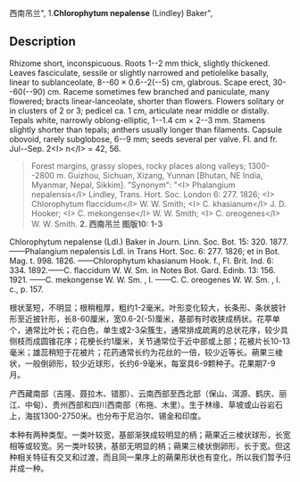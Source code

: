 西南吊兰",
1.**Chlorophytum nepalense** (Lindley) Baker",

## Description
Rhizome short, inconspicuous. Roots 1--2 mm thick, slightly thickened. Leaves fasciculate, sessile or slightly narrowed and petiolelike basally, linear to sublanceolate, 8--60 × 0.6--2(--5) cm, glabrous. Scape erect, 30--60(--90) cm. Raceme sometimes few branched and paniculate, many flowered; bracts linear-lanceolate, shorter than flowers. Flowers solitary or in clusters of 2 or 3; pedicel ca. 1 cm, articulate near middle or distally. Tepals white, narrowly oblong-elliptic, 1--1.4 cm × 2--3 mm. Stamens slightly shorter than tepals; anthers usually longer than filaments. Capsule obovoid, rarely subglobose, 6--9 mm; seeds several per valve. Fl. and fr. Jul--Sep. 2&lt;I&gt; n&lt;/I&gt; = 42, 56.

> Forest margins, grassy slopes, rocky places along valleys; 1300--2800 m. Guizhou, Sichuan, Xizang, Yunnan [Bhutan, NE India, Myanmar, Nepal, Sikkim].
  "Synonym": "&lt;I&gt; Phalangium nepalensis&lt;/I&gt; Lindley, Trans. Hort. Soc. London 6: 277. 1826; &lt;I&gt; Chlorophytum flaccidum&lt;/I&gt; W. W. Smith; &lt;I&gt; C. khasianum&lt;/I&gt; J. D. Hooker; &lt;I&gt; C. mekongense&lt;/I&gt; W. W. Smith; &lt;I&gt; C. oreogenes&lt;/I&gt; W. W. Smith.
**2. 西南吊兰 图版10: 1-3**

Chlorophytum nepalense (Ldl.) Baker in Journ. Linn. Soc. Bot. 15: 320. 1877. ——Phalangium nepalensis Ldl. in Trans Hort. Soc. 6: 277. 1826; et in Bot. Mag. t. 998. 1826. ——Chlorophytum khasianum Hook. f., Fl. Brit. Ind. 6: 334. 1892.——C. flaccidum W. W. Sm. in Notes Bot. Gard. Edinb. 13: 156. 1921. ——C. mekongense W. W. Sm. , l. ——C. C. oreogenes W. W. Sm. , l. c., p. 157.

根状茎短，不明显；根稍粗厚，粗约1-2毫米。叶形变化较大，长条形、条状披针形至近披针形，长8-60厘米，宽0.6-2(-5)厘米，基部有时收狭成柄状。花葶单个，通常比叶长；花白色，单生或2-3朵簇生，通常排成疏离的总状花序，较少具侧枝而成圆锥花序；花梗长约1厘米，关节通常位于近中部或上部；花被片长10-13毫米；雄蕊稍短于花被片；花药通常长约为花丝的一倍，较少近等长。蒴果三棱状，一般倒卵形，较少近球形，长约6-9毫米，每室具6-9颗种子。花果期7-9月。

产西藏南部（吉隆、聂拉木、错那）、云南西部至西北部（保山、洱源、鹤庆、丽江、中甸）、贵州西部和四川西南部（布拖、木里）。生于林缘、草坡或山谷岩石上，海拔1300-2750米。也分布于尼泊尔、锡金和印度。

本种有两种类型。一类叶较宽，基部渐狭成较明显的柄；蒴果近三棱状球形，长宽相等或较宽。另一类叶较狭，基部无明显的柄；蒴果三棱状倒卵形，长于宽。但这种相关特征有交叉和过渡，而且同一果序上的蒴果形状也有变化，所以我们暂予归并成一种。
